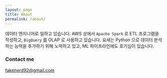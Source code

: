 ```yaml
---
layout: page
title: About
permalink: /about/
---
```


데이터 엔지니어로 일하고 있습니다. AWS 상에서 `Apache Spark` 로 ETL 프로그램을 작성하고, `BigQuery` 를 OLAP 로 사용하고 있습니다. 요새는 Python 으로 데이터 분석하는 능력을 추가하기 위해 노력하고 있고, ML 파이프라인에도 호기심이 있습니다.

### Contact me

[fakenerd92@gmail.com](mailto:fakenerd92@gmail.com)